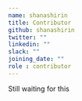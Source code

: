 ```yaml
---
name: shanashirin
title: Contributor
github: shanashirin
twitter: ""
linkedin: ""
slack: ""
joining_date: ""
role : contributor
---
```


Still waiting for this
